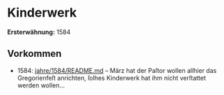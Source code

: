 # Kinderwerk

**Ersterwähnung:** 1584

## Vorkommen
- 1584: [jahre/1584/README.md](../jahre/1584/README.md) – März hat der Paſtor wollen allhier das
Gregorienfeſt anrichten, ſolhes Kinderwerk hat ihm nicht
verſtattet werden wollen...
